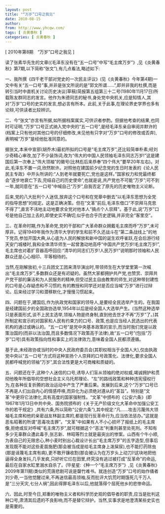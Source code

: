 ```yaml
---
layout: post
title: "“万岁”口号之我见"
date: 2010-08-15
author: 
from: http://www.yhcqw.com/
tags: [ 炎黄春秋 ]
categories: [ 炎黄春秋 ]
---
```



[ 2010年第8期　“万岁”口号之我见 ]

读了张素华先生的文章(《毛泽东没有在“五一口号”中写“毛主席万岁”》,见《炎黄春秋》第7期,以下简称“张文”),有几点看法,略述如下:


一、我所撰《四千老干部对党史的一次民主评议》(见《炎黄春秋》今年第4期)一文中有关“五一口号”事,并非是张文所说的是“郭文所谓……”,即并非我的杜撰,而是转引当时中直机关讨论历史决议(草稿)简报第五组第三十二号(1980年11月17日)所载陈友群同志的发言。他作为朱德同志的秘书,身处党中央机关,应是知情人,其对“万岁”口号的史实的发言,想必言有所本。此前,关于此事,在理论界史学界也多有论辩,可供读者比较辨识。


二、今“张文”亦言有所据,如所据档案属实,可供识者参酌。但据他考查的结果,也同时可证明,“万岁”口号正式纳入党中央的“五一口号”,是经毛泽东亲自审阅并默许的(档案上只有他对其他口号的仔细修改,未见他有只字对“万岁”口号的修改或否弃),表明喊“万岁”是经他批准同意的。


据张文,本来中宣部(胡乔木)最初所拟的口号是“毛主席万岁”,还比较简单朴素;经刘少奇精心审改,加了不少装饰词,改为“伟大的中国人民领袖毛泽东同志万岁!”这是建国后第一次奉上“伟大领袖”的徽号(比林彪后来恭奉“四个伟大”要早20年左右)。对此,毛泽东不置一词,欣然默许。对照他在建国前夕纪念党的生日时发表的《论人民民主专政》中开头所讲的:“人到老年就要死亡,党也是这样。”国家权力和党最终都会“逐步地衰亡下去,完结自己的历史使命”,也就是说,共产党也不可能“万岁”;可不到一年,就同意在“五一口号”中喊自己“万岁”,自我否定了原先的历史唯物主义论断。


后来,党的八大批判个人迷信,放弃这个口号和在党章中删去“以毛泽东思想为全党的指导思想”的规定。这是正确决策。但在“文革”前后,毛泽东借口“不崇拜马克思不得了”,直言不讳地主动地要求全党对他本人“搞点个人崇拜”。基于此,说“万岁”口号是他自己加上去的,即使史实不确切,似乎也合乎历史逻辑,并非完全“客里空”。


三、在革命时期,作为革命党,党的干部和广大革命群众拥戴毛主席而呼“万岁”,未可厚非。记得1949年我作为清华大学的学生和前不久还战斗在“第二条战线上”的地下党员,参加开国大典,从心底为人民的解放和新中国的诞生欢呼雀跃,在会后游行经天安门城楼时,我和全体清华师生一起曾激动地高呼“中国共产党万岁!毛主席万岁!”,毛主席也对着扩音器高呼回应:“清华的同志们万岁!人民万岁!”说明那时领袖和人民群众还是心心相印、平等相待的。


当然,在刚解放初,十三兵团文工团来清华演出时,带领师生在大学堂里第一次喊出“毛主席万岁”,多数群众还是有迟疑的。虽然大家都拥护共产党,也赞赏、崇拜共产党干部的廉洁和为人民服务的精神,但受过民主自由教育的师生,对这种带封建性的口号是心存疑虑和不习惯的,有的教授和同学还对是否应当喊“万岁”进行过辩论。后来经过学习和潜移默化,才慢慢习惯起来。


四、问题在于,建国后,作为执政党和国家的领导人,是要经全民选举产生的。在我国是经建国前夕的全国政协选举,1954年以后是经全国人大选举产生。(当然这种选举只是表面形式,谈不上民主选举,领袖人物是终身制,直到他去世才不再“万岁”了。)其所制定和宣示的对国家和人民有约束力的口号、政策,也是应当经人民选出的代表机构的通过或确认的。“五一口号”是党中央基本政策的宣示,而当时我们党是以政策治国的(而非以法治国,而且多数情况下政策高于法律),故“五一口号”(包括“万岁”口号)具有政策指向性和事实上的法律效力,意味着全国人民都须遵循。


基于此,未经政协或当时的中央人民政府委员会(其职权相当于全国人大),仅由执政党中央以“五一口号”方式将这种宣扬个人崇拜的口号政策化、法律化,要求全国人民都呼喊党的领袖“万岁”,其合法性更是大可商榷和质疑的。


五、问题还在于,这种个人迷信的口号,诱导人们盲从领袖的绝对权威,竭诚拥护和贯彻他晚年所倡导的空想社会主义乌托邦理论、“左”的路线政策和种种违宪侵权行为,在各种反复折腾的政治运动中产生了严重后果。发展到后来,这个“万岁”口号已不再是人们出自内心的情感呼唤,而异化为必须绝对遵从的“圣旨”。特别是“文革”中更将它法律化,具有高度的国家强制性。“文革”中颁布的《公安六条》(即1967年1月13日中共中央、国务院颁布的《关于无产阶级文化大革命中加强公安工作的若干规定》,共有六条,所以简称“公安六条”),其中规定:“凡……攻击污蔑伟大领袖毛主席和他的亲密战友林副主席的,都是现行反革命行为,应当依法惩办。”这就是恶名昭著的所谓“恶毒攻击罪”。“文革”中如果有人不小心损坏了报纸上的毛主席像,拒绝或反对呼喊“毛主席万岁”,就可根据这个“恶法”判重刑甚至处死刑。不知有多少无辜群众遭此毒手,张志新、林昭等烈士就是最突出的惨案。山西有个牛小顺,为表自己的无限忠心,种小麦时别出心裁设计长出“毛主席万岁”的五字造型,但事后发现既不能对这些麦苗施肥(那会被当成是给毛主席身上泼屎尿),也不能打药除虫(那是诬蔑毛主席有病),更不敢开镰收割(那会被认为在万岁头上动刀)!这块地把他逼得全身发抖,几乎发疯,只好听它烂在田里,终究没有逃过被打成“反革命”的命运,最后在自家水缸里溺水自杀了。(毕星星:《种一个“毛主席万岁”》,见《炎黄春秋》2009年第11期)类似的荒唐悲剧可说是罄竹难书。就连创造“万岁”口号的始作俑者刘少奇,一当他觉醒过来,不再迷信最高领袖,反而批评大饥荒时期饿死几千万人是“三分天灾,七分人祸”,因此得罪毛泽东以后,他就落得个屈死他乡的悲惨命运。


六、因此,时至今日,郑重的唯物主义者和科学历史观的倡导者的职责,应当是批判这种口号,肃清其后遗的不良影响,而不是替它辩护。当然,实事求是地澄清某些史实也是需要的。


